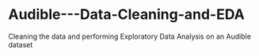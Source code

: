 # Audible---Data-Cleaning-and-EDA
Cleaning the data and performing Exploratory Data Analysis on an Audible dataset
